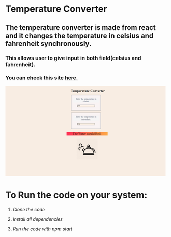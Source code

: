 # Temperature Converter  

**The temperature converter is made from react and it changes the temperature in celsius and fahrenheit synchronously.**  
-------------------------------------------------------------------

### This allows user to give input in both field(celsius and fahrenheit).  
### You can check this site [here.](https://t-conv.netlify.app/)
![](./src/assets/ss.png)

# To Run the code on your system: 

1. *Clone the code*  

2. *Install all dependencies*  

3. *Run the code with npm start*
